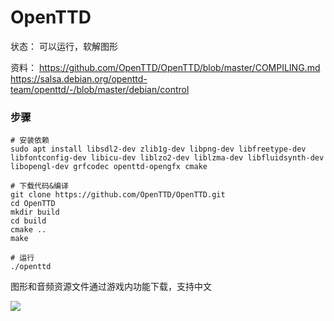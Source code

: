 # OpenTTD

状态：
可以运行，软解图形

资料：
https://github.com/OpenTTD/OpenTTD/blob/master/COMPILING.md
https://salsa.debian.org/openttd-team/openttd/-/blob/master/debian/control

### 步骤
```
# 安装依赖
sudo apt install libsdl2-dev zlib1g-dev libpng-dev libfreetype-dev libfontconfig-dev libicu-dev liblzo2-dev liblzma-dev libfluidsynth-dev libopengl-dev grfcodec openttd-opengfx cmake

# 下载代码&编译
git clone https://github.com/OpenTTD/OpenTTD.git
cd OpenTTD
mkdir build
cd build
cmake ..
make

# 运行
./openttd
```

图形和音频资源文件通过游戏内功能下载，支持中文

![](images/openttd_1.png)
